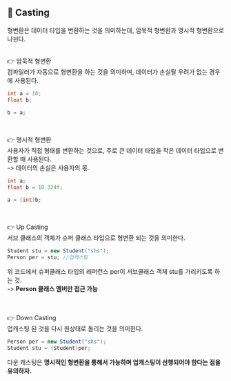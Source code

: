## 🔔 Casting
형변환은 데이터 타입을 변환하는 것을 의미하는데, 암묵적 형변환과 명시적 형변환으로 나뉜다.<br>
<br>

👉 암묵적 형변환<br>
컴파일러가 자동으로 형변환을 하는 것을 의미하며, 데이터가 손실될 우려가 없는 경우에 사용된다.<br>

```c#
int a = 10;
float b;

b = a;
```
<br>

👉 명시적 형변환<br>
사용자가 직접 형태를 변환하는 것으로, 주로 큰 데이터 타입을 작은 데이터 타입으로 변환할 때 사용된다.<br>
-> 데이터의 손실은 사용자의 몫.<br>

```c#
int a;
float b = 10.324f;

a = (int)b;
```
<br>

👉 Up Casting<br>
서브 클래스의 객체가 슈퍼 클래스 타입으로 형변환 되는 것을 의미한다.<br>

```c#
Student stu = new Student("shs");
Person per = stu; //업캐스팅
```
위 코드에서 슈퍼클래스 타입의 레퍼런스 per이 서브클래스 객체 stu를 가리키도록 하는 것.<br>
-> **Person 클래스 멤버만 접근 가능**<br>
<br>
<br>

👉 Down Casting<br>
업캐스팅 된 것을 다시 원상태로 돌리는 것을 의미한다.<br>

```c#
Person per = new Student("shs");
Student stu = (Student)per; 
```
다운 캐스팅은 **명시적인 형변환을 통해서 가능하며 업캐스팅이 선행되어야 한다는 점을 유의하자.**<br>
<br>
<br>
